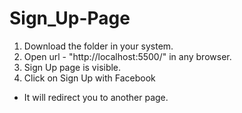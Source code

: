 # Sign_Up-Page

1. Download the folder in your system.
2. Open url - "http://localhost:5500/" in any browser.
3. Sign Up page is visible.
4. Click on Sign Up with Facebook 
 - It will redirect you to another page.
 
